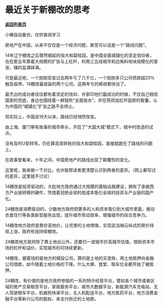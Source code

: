 # 最近关于新棚改的思考

[**返回列表页**](/gzh/政事堂2019)

小懒自动备份，仅供查阅学习

房地产在中国，从来不仅仅是一个经济问题，甚至可以说是一个“路线问题”。  

14年辽宁棚改之后骤然崛起的恒大和碧桂园，是中国全面城镇化的坚定信仰者，也在那五年靠着大规模的扩张与上杠杆，利用三五线城市和边角料地块规模化的普涨，赚的盆满钵满。

可是最近呢，一个刚刚官宣过去两年亏了八千亿，一个刚刚多只公司债跌超20%触及临停。14棚改最收益的两个公司，这两年亏的裤衩都快没了。

最杰出的成功者往往都有着坚定的信仰，许家印他们最成功的时候，不仅自己相信国家的兜底，身边也围绕着一群鼓吹“全面放水”，并在燕郊加杠杆囤房的智囊，认为中国的“城镇化”扩张之路不会停止。  

但实际上，中国自19大以来，路线已经悄然改变。

由上海、厦门等有故事的城市牵头，开启了“大国大城”模式下，城中村改造的试点。

没有及时U型转弯，仍在算高周转账的恒大和碧桂园，直接就跪在了路线的问题上。

在政事堂看来，十年之间，中国房地产的路线出现了颠覆性的变化。

这里呢，我来做一下对比，也许能帮读者更清楚认识到两者的差异。（网上都写过的差异，这里就不讨论）

14棚改是投资驱动的，大批地方政府通过大规模的基础设施建设，拥有了承接西方产业链转移的硬件，凭借着冠绝全球的低成本吸引全球的投资与产业链的国产化。

24棚改是消费驱动的，少数地方政府把更多的人和资本吸引到大城市里面，推动衣食住行等各类新型服务出现，提升城市劳动效率，增强城市的综合竞争力。  

14棚改地方政府是靠抄高地价，让兜里的土地增值，实现武当梯云纵式的房价持续上涨，政府有钱持续棚改。  

24棚改地方政府除了靠土地出让外，还要仍一波城市抄高城市估值，借助资本市场的杠杆和溢价，实现城市的可持续更新。

14棚改，握着钱的是地方的城投公司，算的是土地的买卖账，用土地抵押向金融公司借款。如今随着土地价格的下降，什么大佛、食堂、租车位全都开始了被抵押。

24棚改，有价值的是地方政府参股的一系列特许经营平台，譬如各个城市或者区域的房产交易租赁平台，家政服务平台，城市大数据平台，新能源汽车充电站、无人驾驶租车平台，机器狗快递平台，无人机配送平台，地方医药平台，地方消费金融平台等新兴公司的股权，来支付拆迁的土地款。

